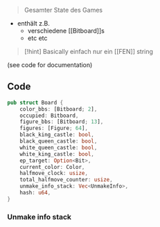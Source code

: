 > Gesamter State des Games

- enthält z.B.
	- verschiedene [[Bitboard]]s
	- etc etc

> [!hint] Basically einfach nur ein [[FEN]]  string

(see code for documentation)
## Code
```rust
pub struct Board {  
    color_bbs: [Bitboard; 2],  
    occupied: Bitboard,  
    figure_bbs: [Bitboard; 13],  
    figures: [Figure; 64],  
    black_king_castle: bool,  
    black_queen_castle: bool,  
    white_queen_castle: bool,  
    white_king_castle: bool,  
    ep_target: Option<Bit>,  
    current_color: Color,  
    halfmove_clock: usize,  
    total_halfmove_counter: usize,  
    unmake_info_stack: Vec<UnmakeInfo>,  
    hash: u64,  
}
```



### Unmake info stack
